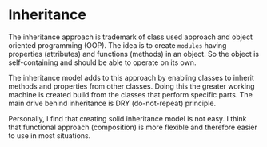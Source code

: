 # Inheritance

The inheritance approach is trademark of class used approach and object oriented programming (OOP). The idea is to create `modules` having properties (attributes) and functions (methods) in an object. So the object is self-containing and should be able to operate on its own.

The inheritance model adds to this approach by enabling classes to inherit methods and properties from other classes. Doing this the greater working machine is created build from the classes that perform specific parts. The main drive behind inheritance is DRY (do-not-repeat) principle.

Personally, I find that creating solid inheritance model is not easy. I think that functional approach (composition) is more flexible and therefore easier to use in most situations.
